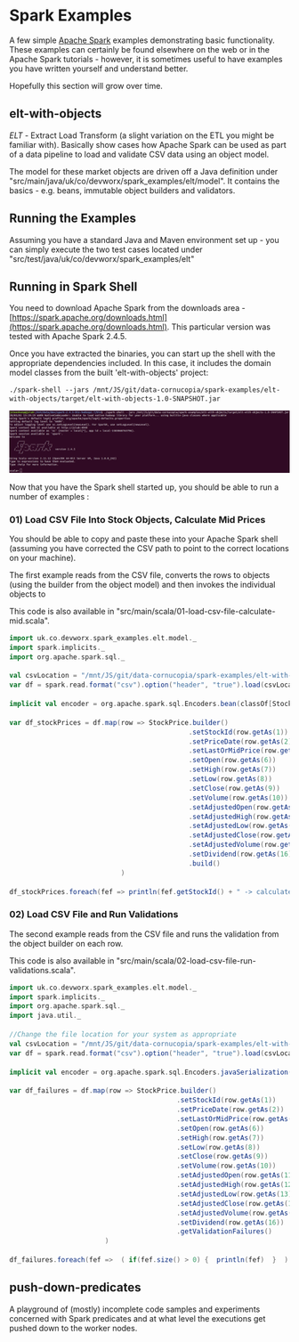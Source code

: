 # Spark Examples

A few simple [Apache Spark](https://spark.apache.org/) examples demonstrating basic functionality. These examples can certainly be found elsewhere on the web or in the Apache Spark tutorials - however, it is sometimes useful to have examples you have written yourself and understand better. 

Hopefully this section will grow over time.
  
## elt-with-objects

*ELT* - Extract Load Transform (a slight variation on the ETL you might be familiar with). Basically show cases how Apache Spark can be used as part of a data pipeline to load and validate CSV data using an object model. 
 
The model for these market objects are driven off a Java definition under "src/main/java/uk/co/devworx/spark_examples/elt/model". It contains the basics - e.g. beans, immutable object builders and validators. 

## Running the Examples

Assuming you have a standard Java and Maven environment set up - you can simply execute the two test cases located under "src/test/java/uk/co/devworx/spark_examples/elt"  

## Running in Spark Shell 

You need to download Apache Spark from the downloads area - [https://spark.apache.org/downloads.html](https://spark.apache.org/downloads.html). This particular version was tested with Apache Spark 2.4.5.

Once you have extracted the binaries, you can start up the shell with the appropriate dependencies included. In this case, it includes the domain model classes from the built 'elt-with-objects' project:

```
./spark-shell --jars /mnt/JS/git/data-cornucopia/spark-examples/elt-with-objects/target/elt-with-objects-1.0-SNAPSHOT.jar
```

![Alt text](elt-with-objects/src/main/resources/screenshots/01-spark-shell.png?raw=true "Shell Startup")

Now that you have the Spark shell started up, you should be able to run a number of examples :

### 01) Load CSV File Into Stock Objects, Calculate Mid Prices

You should be able to copy and paste these into your Apache Spark shell (assuming you have corrected the CSV path to point to the correct locations on your machine).

The first example reads from the CSV file, converts the rows to objects (using the builder from the object model) and then invokes the individual objects to 

This code is also available in "src/main/scala/01-load-csv-file-calculate-mid.scala".

```scala
import uk.co.devworx.spark_examples.elt.model._
import spark.implicits._
import org.apache.spark.sql._

val csvLocation = "/mnt/JS/git/data-cornucopia/spark-examples/elt-with-objects/src/main/resources/data/EOD-Stock-Prices-2020-02-12.csv"
var df = spark.read.format("csv").option("header", "true").load(csvLocation)

implicit val encoder = org.apache.spark.sql.Encoders.bean(classOf[StockPrice])

var df_stockPrices = df.map(row => StockPrice.builder()
                                             .setStockId(row.getAs(1))
                                             .setPriceDate(row.getAs(2))
                                             .setLastOrMidPrice(row.getAs(5))
                                             .setOpen(row.getAs(6))
                                             .setHigh(row.getAs(7))
                                             .setLow(row.getAs(8))
                                             .setClose(row.getAs(9))
                                             .setVolume(row.getAs(10))
                                             .setAdjustedOpen(row.getAs(11))
                                             .setAdjustedHigh(row.getAs(12))
                                             .setAdjustedLow(row.getAs(13))
                                             .setAdjustedClose(row.getAs(14))
                                             .setAdjustedVolume(row.getAs(15))
                                             .setDividend(row.getAs(16))
                                             .build()     
                            )
					        
df_stockPrices.foreach(fef => println(fef.getStockId() + " -> calculatedMid : " + fef.getCalculatedMid() + ", calculatedAdjustedMid : " + fef.getCalculatedAdjustedMid())) 
```

### 02) Load CSV File and Run Validations

The second example reads from the CSV file and runs the validation from the object builder on each row.

This code is also available in "src/main/scala/02-load-csv-file-run-validations.scala".

```scala
import uk.co.devworx.spark_examples.elt.model._
import spark.implicits._
import org.apache.spark.sql._
import java.util._

//Change the file location for your system as appropriate 
val csvLocation = "/mnt/JS/git/data-cornucopia/spark-examples/elt-with-objects/src/main/resources/data/EOD-Stock-Prices-2020-02-12-Broken-Subset.csv"
var df = spark.read.format("csv").option("header", "true").load(csvLocation)

implicit val encoder = org.apache.spark.sql.Encoders.javaSerialization(classOf[List[BuildValidationFailure]])

var df_failures = df.map(row => StockPrice.builder()
                                          .setStockId(row.getAs(1))
                                          .setPriceDate(row.getAs(2))
                                          .setLastOrMidPrice(row.getAs(5))
                                          .setOpen(row.getAs(6))
                                          .setHigh(row.getAs(7))
                                          .setLow(row.getAs(8))
                                          .setClose(row.getAs(9))
                                          .setVolume(row.getAs(10))
                                          .setAdjustedOpen(row.getAs(11))
                                          .setAdjustedHigh(row.getAs(12))
                                          .setAdjustedLow(row.getAs(13))
                                          .setAdjustedClose(row.getAs(14))
                                          .setAdjustedVolume(row.getAs(15))
                                          .setDividend(row.getAs(16))
                                          .getValidationFailures()     
                        )
					        
df_failures.foreach(fef =>  ( if(fef.size() > 0) {  println(fef)  }  )  )
```

## push-down-predicates

A playground of (mostly) incomplete code samples and experiments concerned with Spark predicates and at what level the executions get pushed down to the worker nodes.







